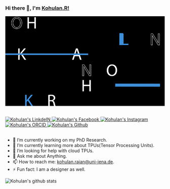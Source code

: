 ### Hi there 👋, I'm [Kohulan.R!](https://cheminf.uni-jena.de/members/kohulan-rajan/) 

![GitHub intro](https://github.com/Kohulan/Kohulan/blob/master/assets/Github_intro.gif)

<br/>

<a align="center" href="https://www.linkedin.com/in/kohulanrajan/">
  <img alt="Kohulan's LinkdeIN" width="22px" src="https://cdn.jsdelivr.net/npm/simple-icons@v3/icons/linkedin.svg" />
</a>
<a align="center" href="www.facebook.com/Kohulan.RPhotography/">
  <img alt="Kohulan's Facebook" width="22px" src="https://cdn.jsdelivr.net/npm/simple-icons@v3/icons/facebook.svg" />
</a>
<a align="center" href="https://www.instagram.com/kohulanr/">
  <img alt="Kohulan's Instagram" width="22px" src="https://cdn.jsdelivr.net/npm/simple-icons@v3/icons/instagram.svg" />
</a>
<a align="center" href="http://orcid.org/0000-0003-1066-7792">
  <img alt="Kohulan's ORCID" width="22px" src="https://cdn.jsdelivr.net/npm/simple-icons@v3/icons/orcid.svg" />
</a>
<a align="center" href="https://github.com/Kohulan">
  <img alt="Kohulan's Github" width="22px" src="https://cdn.jsdelivr.net/npm/simple-icons@v3/icons/github.svg" />
</a>

<br/>

<br/>

- 🔭 I’m currently working on my PhD Research.
- 🌱 I’m currently learning more about TPUs(Tensor Processing Units).
- 🤔 I’m looking for help with cloud TPUs.
- 💬 Ask me about Anything.
- 📫 How to reach me: kohulan.rajan@uni-jena.de.
- ⚡ Fun fact: I am a designer as well.

![Kohulan's github stats](https://github-readme-stats.vercel.app/api?username=kohulan&show_icons=true&hide_border=true)
